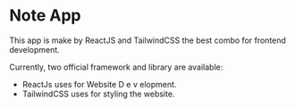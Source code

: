 # Note App

This app is make by ReactJS and TailwindCSS the best combo for frontend development.

Currently, two official framework and library are available:

- ReactJs uses for Website D e v elopment.
- TailwindCSS uses for styling the website.
